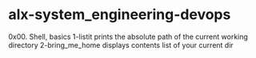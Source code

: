 # alx-system_engineering-devops
0x00. Shell, basics
1-listit prints the absolute path of the current working directory
2-bring_me_home displays contents list of your current dir
